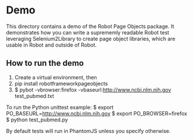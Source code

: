 Demo
====

This directory contains a demo of the Robot Page Objects package. It demonstrates how you can write a
suprememly readable Robot test leveraging Selenium2Library to create page object libraries, which are usable
in Robot and outside of Robot.

How to run the demo
--------------------

1. Create a virtual environment, then
1. pip install robotframeworkpageobjects
2. $ pybot -vbrowser:firefox -vbaseurl:http://www.ncbi.nlm.nih.gov test_pubmed.txt

To run the Python unittest example:
$ export PO_BASEURL=http://www.ncbi.nlm.nih.gov
$ export PO_BROWSER=firefox
$ python test_pubmed.py

By default tests will run in PhantomJS unless you specify otherwise.
